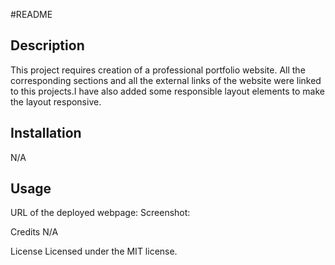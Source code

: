 #README

## Description
This project requires creation of a professional portfolio website.
All the corresponding sections and all the external links of the website were linked to this projects.I have also added some responsible layout elements to make the layout responsive.


## Installation
N/A

## Usage
 URL of the deployed webpage:
 Screenshot: 




Credits
N/A

License
Licensed under the MIT license.

